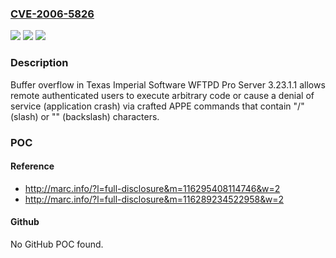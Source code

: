 ### [CVE-2006-5826](https://cve.mitre.org/cgi-bin/cvename.cgi?name=CVE-2006-5826)
![](https://img.shields.io/static/v1?label=Product&message=n%2Fa&color=blue)
![](https://img.shields.io/static/v1?label=Version&message=n%2Fa&color=blue)
![](https://img.shields.io/static/v1?label=Vulnerability&message=n%2Fa&color=brighgreen)

### Description

Buffer overflow in Texas Imperial Software WFTPD Pro Server 3.23.1.1 allows remote authenticated users to execute arbitrary code or cause a denial of service (application crash) via crafted APPE commands that contain "/" (slash) or "\" (backslash) characters.

### POC

#### Reference
- http://marc.info/?l=full-disclosure&m=116295408114746&w=2
- http://marc.info/?l=full-disclosure&m=116289234522958&w=2

#### Github
No GitHub POC found.

